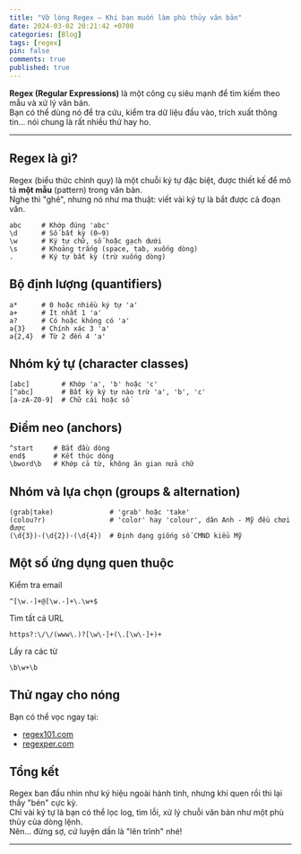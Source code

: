 ```yaml
---
title: "Vỡ lòng Regex – Khi bạn muốn làm phù thủy văn bản"
date: 2024-03-02 20:21:42 +0700
categories: [Blog]
tags: [regex]
pin: false
comments: true
published: true
---
```


**Regex (Regular Expressions)** là một công cụ siêu mạnh để tìm kiếm theo mẫu và xử lý văn bản.  
Bạn có thể dùng nó để tra cứu, kiểm tra dữ liệu đầu vào, trích xuất thông tin... nói chung là rất nhiều thứ hay ho.

---

## Regex là gì?

Regex (biểu thức chính quy) là một chuỗi ký tự đặc biệt, được thiết kế để mô tả **một mẫu** (pattern) trong văn bản.  
Nghe thì "ghê", nhưng nó như ma thuật: viết vài ký tự là bắt được cả đoạn văn.

```text
abc     # Khớp đúng 'abc'
\d      # Số bất kỳ (0–9)
\w      # Ký tự chữ, số hoặc gạch dưới
\s      # Khoảng trắng (space, tab, xuống dòng)
.       # Ký tự bất kỳ (trừ xuống dòng)
```

## Bộ định lượng (quantifiers)

```text
a*      # 0 hoặc nhiều ký tự 'a'
a+      # Ít nhất 1 'a'
a?      # Có hoặc không có 'a'
a{3}    # Chính xác 3 'a'
a{2,4}  # Từ 2 đến 4 'a'
```

## Nhóm ký tự (character classes)

```text
[abc]        # Khớp 'a', 'b' hoặc 'c'
[^abc]       # Bất kỳ ký tự nào trừ 'a', 'b', 'c'
[a-zA-Z0-9]  # Chữ cái hoặc số
```

## Điểm neo (anchors)

```text
^start     # Bắt đầu dòng
end$       # Kết thúc dòng
\bword\b   # Khớp cả từ, không ăn gian nửa chữ
```

## Nhóm và lựa chọn (groups & alternation)

```text
(grab|take)              # 'grab' hoặc 'take'
(colou?r)                # 'color' hay 'colour', dân Anh - Mỹ đều chơi được
(\d{3})-(\d{2})-(\d{4})  # Định dạng giống số CMND kiểu Mỹ
```

## Một số ứng dụng quen thuộc

Kiểm tra email

```text
^[\w.-]+@[\w.-]+\.\w+$
```

Tìm tất cả URL

```text
https?:\/\/(www\.)?[\w\-]+(\.[\w\-]+)+
```

Lấy ra các từ

```text
\b\w+\b
```

## Thử ngay cho nóng

Bạn có thể vọc ngay tại:

- [regex101.com](https://regex101.com/)
- [regexper.com](https://regexper.com/)

## Tổng kết

Regex ban đầu nhìn như ký hiệu ngoài hành tinh, nhưng khi quen rồi thì lại thấy "bén" cực kỳ.  
Chỉ vài ký tự là bạn có thể lọc log, tìm lỗi, xử lý chuỗi văn bản như một phù thủy của dòng lệnh.  
Nên... đừng sợ, cứ luyện dần là "lên trình" nhé!  

--- 